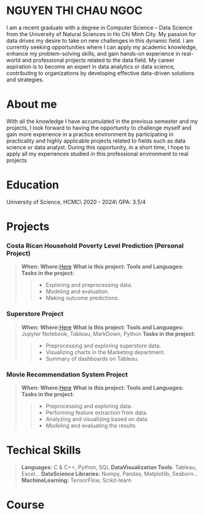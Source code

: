# NGUYEN THI CHAU NGOC
I am a recent graduate with a degree in Computer Science – Data Science from the University of Natural Sciences in Ho Chi Minh City. My passion for data drives my desire to take on new challenges in this dynamic field. I am currently seeking opportunities where I can apply my academic knowledge, enhance my problem-solving skills, and gain hands-on experience in real-world and professional projects related to the data field.
My career aspiration is to become an expert in data analytics or data science, contributing to organizations by developing effective data-driven solutions and strategies.

# About me
With all the knowledge I have accumulated in the previous semester and my projects, I look forward to having the opportunity to challenge myself and gain more experience in a practice environment by participating in practicality and highly applicable projects related to fields such as data science or data analyst. During this opportunity, in a short time, I hope to apply all my experiences studied in this professional environment to real projects
# Education
University of Science, HCMC\\
2020 - 2024\\
GPA: 3.5/4

# Projects
### Costa Rican Household Poverty Level Prediction (Personal Project)
> **When:**
> **Where:**[Here](https://www.kaggle.com/code/ngocnguyen2912/costarica-seminar13)
> **What is this project:**
> **Tools and Languages:**
> **Tasks in the project:**
> > - Exploring and preprocessing data.
> > - Modeling and evaluation.
> > - Making outcome predictions.

### Superstore Project
> **When:**
> **Where:**[Here](https://github.com/NgocNguyen2912/DVFP_clone)
> **What is this project:**
> **Tools and Languages:**  Jupyter Notebook, Tableau, MarkDown, Python
> **Tasks in the project:**
> > - Preprocessing and exploring superstore data.
> > - Visualizing charts in the Marketing department.
> > - Summary of dashboards on Tableau.
### Movie Recommendation System Project
> **When:**
> **Where:**[Here](https://github.com/nguyenthichaungoc/Recommender_System_Project)
> **What is this project:**
> **Tools and Languages:**
> **Tasks in the project:**
> > - Preprocessing and exploring data.
> > - Performing feature extraction from data.
> > - Analyzing and visualizing based on data.
> > - Modeling and evaluating the results
# Techical Skills
> **Languages:** C & C++, Python, SQL
> **DataVisualization Tools**: Tableau, Excel...
> **DataScience Libraries:** Numpy, Pandas, Matplotlib, Seaborn...
> **MachineLearning:** TensorFlow, Scikit-learn

# Course



